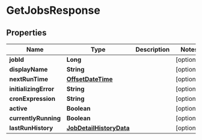 
# GetJobsResponse

## Properties
Name | Type | Description | Notes
------------ | ------------- | ------------- | -------------
**jobId** | **Long** |  |  [optional]
**displayName** | **String** |  |  [optional]
**nextRunTime** | [**OffsetDateTime**](OffsetDateTime.md) |  |  [optional]
**initializingError** | **String** |  |  [optional]
**cronExpression** | **String** |  |  [optional]
**active** | **Boolean** |  |  [optional]
**currentlyRunning** | **Boolean** |  |  [optional]
**lastRunHistory** | [**JobDetailHistoryData**](JobDetailHistoryData.md) |  |  [optional]



